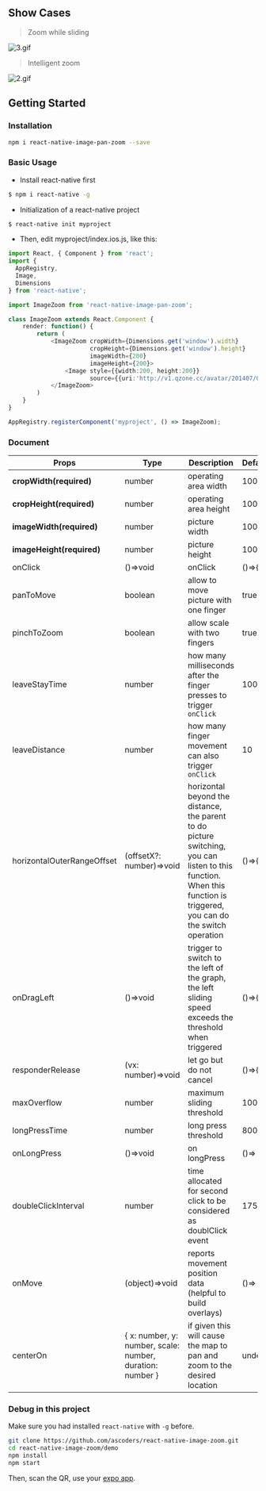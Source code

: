 ## Show Cases

> Zoom while sliding

![3.gif](https://cloud.githubusercontent.com/assets/7970947/18501092/87d5efe8-7a80-11e6-9234-516b2be1e729.gif)

> Intelligent zoom

![2.gif](https://cloud.githubusercontent.com/assets/7970947/18501091/87b14d8c-7a80-11e6-904d-8c434e1904ce.gif)

## Getting Started

### Installation

```bash
npm i react-native-image-pan-zoom --save
```

### Basic Usage

- Install react-native first

```bash
$ npm i react-native -g
```

- Initialization of a react-native project

```bash
$ react-native init myproject
```

- Then, edit myproject/index.ios.js, like this:

```typescript
import React, { Component } from 'react';
import {
  AppRegistry,
  Image,
  Dimensions
} from 'react-native';

import ImageZoom from 'react-native-image-pan-zoom';

class ImageZoom extends React.Component {
    render: function() {
        return (
            <ImageZoom cropWidth={Dimensions.get('window').width}
                       cropHeight={Dimensions.get('window').height}
                       imageWidth={200}
                       imageHeight={200}>
                <Image style={{width:200, height:200}}
                       source={{uri:'http://v1.qzone.cc/avatar/201407/07/00/24/53b9782c444ca987.jpg!200x200.jpg'}}/>
            </ImageZoom>
        )
    }
}

AppRegistry.registerComponent('myproject', () => ImageZoom);
```

### Document

| Props | Type | Description | DefaultValue
| ------ | ----------- | ----------- | ----------- |
| **cropWidth(required)** | number | operating area width | 100 |
| **cropHeight(required)** | number | operating area height | 100 |
| **imageWidth(required)** | number | picture width | 100 |
| **imageHeight(required)** | number | picture height | 100 |
| onClick | ()=>void | onClick | ()=>{} |
| panToMove | boolean | allow to move picture with one finger | true |
| pinchToZoom | boolean | allow scale with two fingers | true |
| leaveStayTime | number | how many milliseconds after the finger presses to trigger `onClick` | 100 |
| leaveDistance | number | how many finger movement can also trigger `onClick`  | 10 |
| horizontalOuterRangeOffset | (offsetX?: number)=>void | horizontal beyond the distance, the parent to do picture switching, you can listen to this function. When this function is triggered, you can do the switch operation | ()=>{} |
| onDragLeft | ()=>void | trigger to switch to the left of the graph, the left sliding speed exceeds the threshold when triggered | ()=>{} |
| responderRelease | (vx: number)=>void | let go but do not cancel | ()=>{} |
| maxOverflow | number | maximum sliding threshold | 100 |
| longPressTime | number | long press threshold | 800 |
| onLongPress | ()=>void | on longPress | ()=> {} |
| doubleClickInterval | number | time allocated for second click to be considered as doublClick event | 175 |
| onMove | (object)=>void | reports movement position data (helpful to build overlays) | ()=> {} |  
| centerOn | { x: number, y: number, scale: number, duration: number } | if given this will cause the map to pan and zoom to the desired location | undefined

### Debug in this project

Make sure you had installed `react-native` with `-g` before.

```bash
git clone https://github.com/ascoders/react-native-image-zoom.git
cd react-native-image-zoom/demo
npm install
npm start
```

Then, scan the QR, use your [expo app](https://expo.io./).